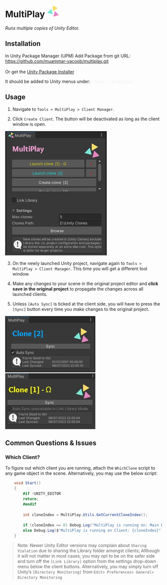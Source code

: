 
# MultiPlay <img src='./res/MP Icon.png' style='display:inline; margin-right:10px; height:40px'/>
*Runs multiple copies of Unity Editor.*

## Installation ##
In Unity Package Manager (UPM) Add Package from git URL:<BR>
https://github.com/muammar-yacoob/multiplay.git<br><br>
Or get the [Unity Package Installer](../../releases/download/v1.0.0/Install-com.sparkgames.multiplay-latest.unitypackage)<br>

It should be added to Unity menus under: *<font color=#eeeeee>`[Tools > MultiPlay]`</font>*


## Usage

1. Navigate to `Tools > MultiPlay > Client Manager`.
   
2. Click `Create Client`. The button will be deactivated as long as the client window is open.

![Master window](./res/Master.png)<br>

3. On the newly launched Unity project, navigate again to `Tools > MultiPlay > Client Manager`. This time you will get a different tool window.

4. Make any changes to your scene in the original project editor and **click save in the original project** to propagate the changes across all launched clients.

5. Unless `[Auto Sync]` is ticked at the client side, you will have to press the `[Sync]` button every time you make changes to the original project.

![Clone window](./res/Clone.png)<br>
![Library Clone window](./res/Library%20Linked%20Clone.png)

## Common Questions & Issues

### Which Client?

To figure out which client you are running, attach the `WhichClone` script to any game object in the scene. Alternatively, you may use the below script:

```csharp
    void Start()
    {
        #if !UNITY_EDITOR 
        return;
        #endif

        int cloneIndex = MultiPlay.Utils.GetCurrentCloneIndex();

        if (cloneIndex == 0) Debug.Log("MultiPlay is running on: Main Project/Server");
        else Debug.Log($"MultiPlay is running on Client: {cloneIndex}");
    }
```
>Note: Newer Unity Editor versions may complain about `Sharing Violation` due to sharing the Library folder amongst clients; Although it will not matter in most cases, you may opt to be on the safer side and turn off the `[Link Library]` option from the settings drop-down menu below the client buttons. Alternatively, you may simply turn off Unity’s `[Directory Monitoring]` from `Edit> Preferences> General> Directory Monitoring`
